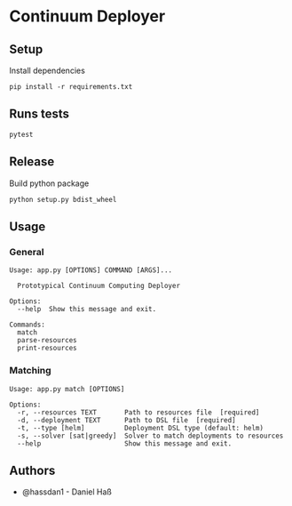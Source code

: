 # Continuum Deployer

## Setup
Install dependencies
```shell
pip install -r requirements.txt
```

## Runs tests
```shell
pytest
```

## Release
Build python package 

```shell
python setup.py bdist_wheel
```

## Usage

### General
```
Usage: app.py [OPTIONS] COMMAND [ARGS]...

  Prototypical Continuum Computing Deployer

Options:
  --help  Show this message and exit.

Commands:
  match
  parse-resources
  print-resources
```

### Matching
```
Usage: app.py match [OPTIONS]

Options:
  -r, --resources TEXT       Path to resources file  [required]
  -d, --deployment TEXT      Path to DSL file  [required]
  -t, --type [helm]          Deployment DSL type (default: helm)
  -s, --solver [sat|greedy]  Solver to match deployments to resources
  --help                     Show this message and exit.
```

## Authors

- @hassdan1 - Daniel Haß